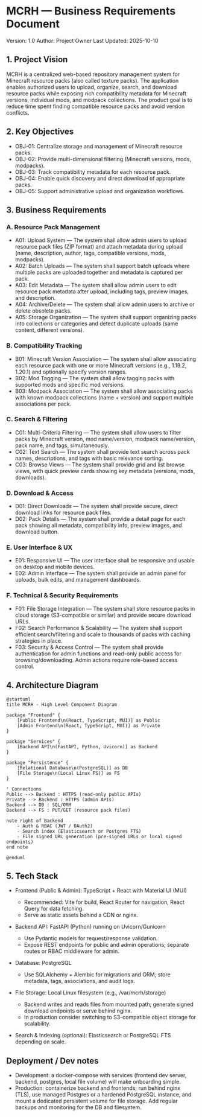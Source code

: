 # MCRH — Business Requirements Document

Version: 1.0
Author: Project Owner
Last Updated: 2025-10-10

## 1. Project Vision

MCRH is a centralized web-based repository management system for Minecraft resource packs (also called texture packs). The application enables authorized users to upload, organize, search, and download resource packs while exposing rich compatibility metadata for Minecraft versions, individual mods, and modpack collections. The product goal is to reduce time spent finding compatible resource packs and avoid version conflicts.

## 2. Key Objectives

- OBJ-01: Centralize storage and management of Minecraft resource packs.
- OBJ-02: Provide multi-dimensional filtering (Minecraft versions, mods, modpacks).
- OBJ-03: Track compatibility metadata for each resource pack.
- OBJ-04: Enable quick discovery and direct download of appropriate packs.
- OBJ-05: Support administrative upload and organization workflows.

## 3. Business Requirements

### A. Resource Pack Management
- A01: Upload System — The system shall allow admin users to upload resource pack files (ZIP format) and attach metadata during upload (name, description, author, tags, compatible versions, mods, modpacks).
- A02: Batch Uploads — The system shall support batch uploads where multiple packs are uploaded together and metadata is captured per pack.
- A03: Edit Metadata — The system shall allow admin users to edit resource pack metadata after upload, including tags, preview images, and description.
- A04: Archive/Delete — The system shall allow admin users to archive or delete obsolete packs.
- A05: Storage Organization — The system shall support organizing packs into collections or categories and detect duplicate uploads (same content, different versions).

### B. Compatibility Tracking
- B01: Minecraft Version Association — The system shall allow associating each resource pack with one or more Minecraft versions (e.g., 1.19.2, 1.20.1) and optionally specify version ranges.
- B02: Mod Tagging — The system shall allow tagging packs with supported mods and specific mod versions.
- B03: Modpack Association — The system shall allow associating packs with known modpack collections (name + version) and support multiple associations per pack.

### C. Search & Filtering
- C01: Multi-Criteria Filtering — The system shall allow users to filter packs by Minecraft version, mod name/version, modpack name/version, pack name, and tags, simultaneously.
- C02: Text Search — The system shall provide text search across pack names, descriptions, and tags with basic relevance sorting.
- C03: Browse Views — The system shall provide grid and list browse views, with quick preview cards showing key metadata (versions, mods, downloads).

### D. Download & Access
- D01: Direct Downloads — The system shall provide secure, direct download links for resource pack files.
- D02: Pack Details — The system shall provide a detail page for each pack showing all metadata, compatibility info, preview images, and download button.

### E. User Interface & UX
- E01: Responsive UI — The user interface shall be responsive and usable on desktop and mobile devices.
- E02: Admin Interface — The system shall provide an admin panel for uploads, bulk edits, and management dashboards.

### F. Technical & Security Requirements
- F01: File Storage Integration — The system shall store resource packs in cloud storage (S3-compatible or similar) and provide secure download URLs.
- F02: Search Performance & Scalability — The system shall support efficient search/filtering and scale to thousands of packs with caching strategies in place.
- F03: Security & Access Control — The system shall provide authentication for admin functions and read-only public access for browsing/downloading. Admin actions require role-based access control.

## 4. Architecture Diagram

```plantuml
@startuml
title MCRH - High Level Component Diagram

package "Frontend" {
	[Public Frontend\n(React, TypeScript, MUI)] as Public
	[Admin Frontend\n(React, TypeScript, MUI)] as Private
}

package "Services" {
	[Backend API\n(FastAPI, Python, Uvicorn)] as Backend
}

package "Persistence" {
	[Relational Database\n(PostgreSQL)] as DB
	[File Storage\n(Local Linux FS)] as FS
}

' Connections
Public --> Backend : HTTPS (read-only public APIs)
Private --> Backend : HTTPS (admin APIs)
Backend --> DB : SQL/ORM
Backend --> FS : PUT/GET (resource pack files)

note right of Backend
	- Auth & RBAC (JWT / OAuth2)
	- Search index (Elasticsearch or Postgres FTS)
	- File signed URL generation (pre-signed URLs or local signed endpoints)
end note

@enduml
```

## 5. Tech Stack

- Frontend (Public & Admin): TypeScript + React with Material UI (MUI)
	- Recommended: Vite for build, React Router for navigation, React Query for data fetching.
	- Serve as static assets behind a CDN or nginx.

- Backend API: FastAPI (Python) running on Uvicorn/Gunicorn
	- Use Pydantic models for request/response validation.
	- Expose REST endpoints for public and admin operations; separate routes or RBAC middleware for admin.

- Database: PostgreSQL
	- Use SQLAlchemy + Alembic for migrations and ORM; store metadata, tags, associations, and audit logs.

- File Storage: Local Linux filesystem (e.g., /var/mcrh/storage)
	- Backend writes and reads files from mounted path; generate signed download endpoints or serve behind nginx.
	- In production consider switching to S3-compatible object storage for scalability.

- Search & Indexing (optional): Elasticsearch or PostgreSQL FTS depending on scale.

## Deployment / Dev notes

- Development: a docker-compose with services (frontend dev server, backend, postgres, local file volume) will make onboarding simple.
- Production: containerize backend and frontends; run behind nginx (TLS), use managed Postgres or a hardened PostgreSQL instance, and mount a dedicated persistent volume for file storage. Add regular backups and monitoring for the DB and filesystem.


